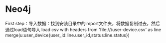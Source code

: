 # Neo4j

First step：导入数据：找到安装目录中的import文件夹，将数据复制过去，然后通过load语句导入</n>
load csv with headers from 'file:///user-device.csv' as line 
merge(u:user_device{user_id:line.user_id,status:line.status})
